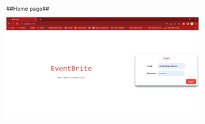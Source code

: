 ##Home page##

![alt text](https://github.com/MadhuSuniL/eventbrite_frontend/blob/master/use/d1.png?raw=true)
